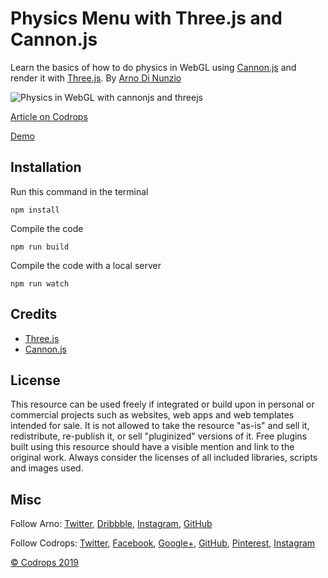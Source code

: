 # Physics Menu with Three.js and Cannon.js

Learn the basics of how to do physics in WebGL using [Cannon.js](https://github.com/schteppe/cannon.js) and render it with [Three.js](https://threejs.org/). By [Arno Di Nunzio](https://twitter.com/aqro)

![Physics in WebGL with cannonjs and threejs](https://tympanus.net/codrops/wp-content/uploads/2019/12/thumb-tutorial-physics-cannonjs.jpg)

[Article on Codrops](https://tympanus.net/codrops/?p=45191)

[Demo](http://tympanus.net/Tutorials/PhysicsMenu/)

## Installation
Run this command in the terminal
```
npm install
```

Compile the code
```
npm run build
```

Compile the code with a local server
```
npm run watch
```

## Credits

- [Three.js](https://threejs.org/)
- [Cannon.js](https://github.com/schteppe/cannon.js)

## License
This resource can be used freely if integrated or build upon in personal or commercial projects such as websites, web apps and web templates intended for sale. It is not allowed to take the resource "as-is" and sell it, redistribute, re-publish it, or sell "pluginized" versions of it. Free plugins built using this resource should have a visible mention and link to the original work. Always consider the licenses of all included libraries, scripts and images used.

## Misc

Follow Arno: [Twitter](https://twitter.com/aqro), [Dribbble](https://dribbble.com/Aqro), [Instagram](https://instagram.com/aqro/), [GitHub](https://github.com/Aqro)

Follow Codrops: [Twitter](http://www.twitter.com/codrops), [Facebook](http://www.facebook.com/codrops), [Google+](https://plus.google.com/101095823814290637419), [GitHub](https://github.com/codrops), [Pinterest](http://www.pinterest.com/codrops/), [Instagram](https://www.instagram.com/codropsss/)


[© Codrops 2019](http://www.codrops.com)





